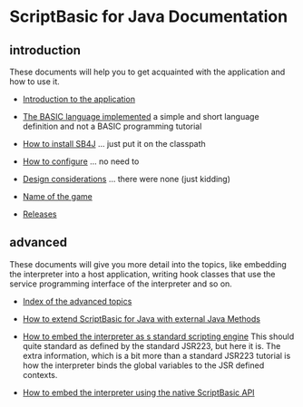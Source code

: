 # ScriptBasic for Java Documentation

## introduction

These documents will help you to get acquainted with the application and how to use it.

* [Introduction to the application](intro.md)

* [The BASIC language implemented](basic.md) a simple and short language definition and not a BASIC
programming tutorial

* [How to install SB4J](install.md) ... just put it on the classpath

* [How to configure](configure.md) ... no need to

* [Design considerations](design.md) ... there were none (just kidding)

* [Name of the game](name.md)

* [Releases](releases.md)

## advanced

These documents will give you more detail into the topics, like embedding the interpreter
into a host application, writing hook classes that use the service programming interface
of the interpreter and so on.

* [Index of the advanced topics](advanced/index.md)

* [How to extend ScriptBasic for Java with external Java Methods](advanced/extend.md)

* [How to embed the interpreter as s standard scripting engine](advanced/jsr223tutorial.md)
This should quite standard as defined by the standard JSR223, but here it is. The extra
information, which is a bit more than a standard JSR223 tutorial is how the interpreter
binds the global variables to the JSR defined contexts.

* [How to embed the interpreter using the native ScriptBasic API](advanced/nativeapi.md) 